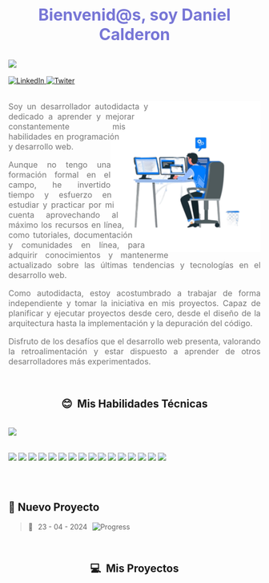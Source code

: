 <h1 align="center" style='margin: 0; font-size: 2rem; text-align: center; color: #7776d6;'>Bienvenid@s, soy Daniel Calderon</h1>
<br />

![](https://komarev.com/ghpvc/?username=Kapelu-github-Kapelu&color=blue&style=plastic&label=Visitas)

<section>
	<a
		href="https://www.linkedin.com/in/daniel-calderon-4a4854215/"
		target="-blank"
		reel="noopener"
	>
		<img
			src="https://img.shields.io/badge/LinkedIn-0077B5?style=plastic&logo=linkedin&logoColor=white&link=https://www.linkedin.com/in/daniel-calderon-4a4854215/"
			alt="LinkedIn"
		/>
	</a>
    <a
		href="https://twitter.com/ddanielcalderon"
		target="-blank"
		reel="noopener"
	>
		<img
			src="https://img.shields.io/badge/Twitter-0077B5?style=plastic&logo=twitter&logoColor=white&link=https://twitter.com/ddanielcalderon"
			alt="Twiter"
		/>
	</a>
</section>


<br>
<section style='padding: 0; text-align: justify; color: #f1ebeb;'>
    <img width="300" height="300" align="right" src="https://raw.githubusercontent.com/Kapelu/Kapelu/main/public/png/README-acerca.png" alt="Acerca de mi" style='shape-outside: circle();'>
    <p style='font-size: 1rem;color: #777;'>
    Soy un desarrollador autodidacta y dedicado a aprender y mejorar 
    constantemente mis habilidades en programación y desarrollo web.
    </p>
    <p style='font-size: 1rem;color: #777;'>
    Aunque no tengo una formación formal en el campo, he invertido tiempo y 
    esfuerzo en estudiar y practicar por mi cuenta aprovechando al máximo los recursos 
    en línea, como tutoriales, documentación y comunidades en línea, para adquirir 
    conocimientos y mantenerme actualizado sobre las últimas tendencias y tecnologías 
    en el desarrollo web.
    </p>
    <p style='font-size: 1rem;color: #777;'>
    Como autodidacta, estoy acostumbrado a trabajar de forma independiente y tomar la 
    iniciativa en mis proyectos. Capaz de planificar y ejecutar proyectos desde cero, 
    desde el diseño de la arquitectura hasta la implementación y la depuración del código.
    </p> 
    <p style='font-size: 1rem;color: #777;'>
    Disfruto de los desafíos que el desarrollo web presenta, valorando la retroalimentación 
    y estar dispuesto a aprender de otros desarrolladores más experimentados. 
    </p>
</section>
<br>
<section>
    <h2 align="center">😊 &nbsp;Mis Habilidades Técnicas</h2>
    <br />
		<div>
    	<a href="https://github.com/Kapelu/github-readme-stats">
				<img src="https://github-readme-stats.vercel.app/api/top-langs/?username=Kapelu&custom_title=Lenguajes%20mas%20usados&theme=calm&langs_count=10&card_width=850&locale=es" />
			</a>
    </div>
	  <br>		
</section>

![](https://img.shields.io/badge/-Ubuntu-333333?style=flat&logo=Ubunt)
![](https://img.shields.io/badge/-BashScript-333333?style=flat&logo=gnubash)
![](https://img.shields.io/badge/-Git-333333?style=flat&logo=git)
![](https://img.shields.io/badge/-GitHub-333333?style=flat&logo=github)
![](https://img.shields.io/badge/-HTML5-333333?style=flat&logo=HTML5)
![](https://img.shields.io/badge/-CSS-333333?style=flat&logo=CSS3&logoColor=1572B6)
![](https://img.shields.io/badge/-JavaScript-333333?style=flat&logo=javascript)
![](https://img.shields.io/badge/-bootrstap.js-333333?style=flat&logo=bootstrap)
![](https://img.shields.io/badge/-sass.js-333333?style=flat&logo=sass)
![](https://img.shields.io/badge/-Node.js-333333?style=flat&logo=node.js)
![](https://img.shields.io/badge/-express.js-333333?style=flat&logo=express)
![](https://img.shields.io/badge/-axios.js-333333?style=flat&logo=axios)
![](https://img.shields.io/badge/-nomgodb.js-333333?style=flat&logo=mongodb)
![](https://img.shields.io/badge/-Markdown-333333?style=flat&logo=markdown)
![](https://img.shields.io/badge/-npm.js-333333?style=flat&logo=npm)
![](https://img.shields.io/badge/-figma-333333?style=flat&logo=figma)
  
<br/>
<br/>

## 🚀  Nuevo Proyecto
> 💪⠀23 - 04 - 2024⠀![Progress](https://progress-bar.dev/1/?scale=160&title=&width=600&color=babaca&suffix=%20%) 

	
<br>
<h2 align="center">💻 &nbsp;Mis Proyectos</h2>
